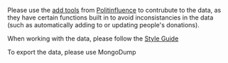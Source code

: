 Please use the [add tools](https://github.com/dospunk/politinfluence/tree/master/add_data) from [Politinfluence](https://github.com/dospunk/politinfluence) to contrubute to the data, as they have certain functions built in to avoid inconsistancies in the data (such as automatically adding to or updating people's donations). 

When working with the data, please follow the [Style Guide](https://github.com/dospunk/politinfluence/blob/master/DBStyleGuide.md)

To export the data, please use MongoDump
